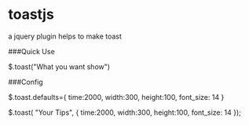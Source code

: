 toastjs
======

a jquery plugin helps to make toast

###Quick Use

$.toast("What you want show")

###Config

$.toast.defaults={
        time:2000,
		width:300,
		height:100,
		font_size: 14
				}

$.toast(
"Your Tips",
{
	time:2000,
	width:300,
	height:100,
	font_size: 14
}); 